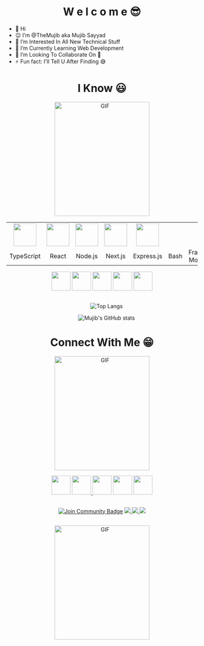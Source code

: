 <!--*TheMujib/TheMujib** is a ✨ _special_ ✨ repository because its `README.md` (this file) appears on your GitHub profile. -->

<h1 align="center">W e l c o m e 😎</h1>


- 👋 Hi </li>
- 😉 I’m @TheMujib aka Mujib Sayyad 
- 👀 I’m Interested In All New Technical Stuff 
- 🌱 I’m Currently Learning Web Development 
- 💞️ I’m Looking To Collaborate On 🤔 
- ⚡ Fun fact: I'll Tell U After Finding 😅


##

<h1 align="center">I Know 😃</h1>
<p align="center"><img height="300px" width="250px" alt="GIF" src="https://media2.giphy.com/media/Ll22OhMLAlVDb8UQWe/giphy.gif" /></p>



<!-- https://cdn.dribbble.com/users/209133/screenshots/741414/dribble_gif.gif -->

<table >
	<tr align="center">
		<td>
			<img src="https://img.icons8.com/dusk/64/000000/html-5.png" width="60"/>
		</td>
		<td >
			<img src="https://img.icons8.com/dusk/50/000000/css3.png" width="60"/>
		</td>
		<td >
			<img src="https://img.icons8.com/color/50/000000/sass.png" width="60"/>
		</td>
		<td >
			<img src="https://img.icons8.com/color/50/000000/bootstrap.png" width="60"/>
		</td>
		<td >
			<img src="https://img.icons8.com/dusk/50/000000/javascript.png" width="60"/>
		</td>
	</tr>
	<tr align="center">
		<td>TypeScript</td>
		<td>React</td>
		<td>Node.js</td>
		<td>Next.js</td>
		<td>Express.js</td>
		<td>Bash</td>
		<td>Framer Motion</td>
	</tr>
</table>

<p align="middle"><img height="50" src="https://img.icons8.com/dusk/64/000000/html-5.png" /> <img height="50" src="https://img.icons8.com/dusk/50/000000/css3.png" /> <img height="50"  src="https://img.icons8.com/color/50/000000/sass.png" /> <img height="50" src="https://img.icons8.com/color/50/000000/bootstrap.png"/> <img height="50" src="https://img.icons8.com/dusk/50/000000/javascript.png" /> </p>

##

<ul align="center">

![Top Langs](https://github-readme-stats.vercel.app/api/top-langs/?username=themujib&show_icons=true&theme=radical)

![Mujib's GitHub stats](https://github-readme-stats.vercel.app/api?username=themujib&show_icons=true&theme=radical)

</ul>

<!-- <h1 align="center">Other Stuff 😀</h1>

<p align="middle"><img height="50" src="https://img.icons8.com/plasticine/50/000000/adobe-photoshop.png"/> <img height="50" src="https://img.icons8.com/plasticine/100/000000/adobe-premiere-pro.png"/> <img height="50" src="https://img.icons8.com/plasticine/100/000000/adobe-illustrator.png"/> -->

##

<h1 align="center">Connect With Me 😁</h1>

<p align="center"><img height="300px" width="250px" alt="GIF" src="https://media.tenor.com/images/04e4cf554d9fb84ec676a6233aad38f7/tenor.gif" /></p>

<p align="middle"><a href="https://discord.gg/2pfrQSBtAZ" ><img height="50" src="https://img.icons8.com/doodle/50/000000/discord-logo.png"/></a> <a href="https://www.facebook.com/mujibedits" ><img height="50" src="https://img.icons8.com/dusk/50/000000/facebook-new--v2.png" /> </a> <a href="https://www.linkedin.com/in/mujibsayyad97" ><img height="50" src="https://img.icons8.com/dusk/50/000000/linkedin.png"/></a> <a href="https://www.instagram.com/mujibsayyad97" ><img height="50" src="https://img.icons8.com/cotton/64/000000/instagram-new.png"/></a> <a href="https://www.youtube.com/channel/UCXYVbSzyemN5sEG0kC49nwA" ><img height="50" src="https://img.icons8.com/plasticine/50/000000/youtube-squared.png"/></a> </p>

## 

<p align="middle"><a href="https://discord.gg/2pfrQSBtAZ"><img src="https://img.shields.io/discord/686069011481362462?style=flat-squaret&label=Join%20Community&color=3ce000" alt="Join Community Badge"/></a> <a href="https://twitter.com/mujibsayyad97" ><img src="https://img.shields.io/twitter/follow/mujibsayyad97?style=social" /> </a> <a href="https://youtube.com/channel/UCXYVbSzyemN5sEG0kC49nwA" ><img src="https://img.shields.io/youtube/likes/_Efg94sbNfw?style=social&withDislikes" /> </a>     <a href="https://github.com/TheMujib" ><img src="https://img.shields.io/github/stars/TheMujib?style=social" /> </a> </p>

##

<p align="center"><img height="300px" width="250px" alt="GIF" src="https://media.tenor.com/images/03726cf974172491d5a348d0ac25125b/tenor.gif" /></p>


<!-- ![Profile views](https://gpvc.arturio.dev/TheMujib) -->
<!-- ![](https://komarev.com/ghpvc/?username=themujib&style=flat-square&color=ff69b4) -->

<!---
TheMujib/TheMujib is a ✨ special ✨ repository because its `README.md` (this file) appears on your GitHub profile.
You can click the Preview link to take a look at your changes.
--->
